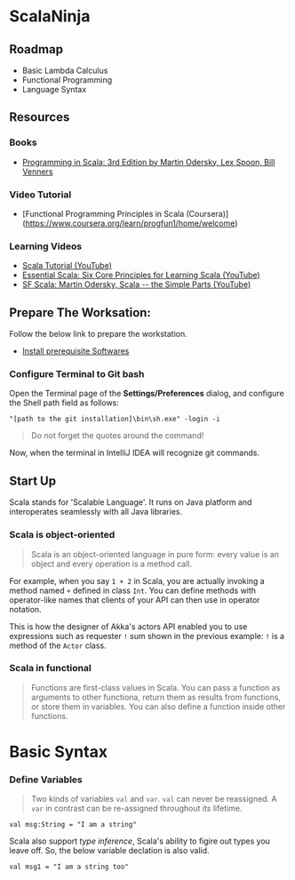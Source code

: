 # ScalaNinja

## Roadmap

* Basic Lambda Calculus
* Functional Programming
* Language Syntax

## Resources

### Books
* [Programming in Scala: 3rd Edition by Martin Odersky, Lex Spoon, Bill Venners](https://www.amazon.com/Programming-Scala-Updated-2-12/dp/0981531687/ref=sr_1_1?s=books&ie=UTF8&qid=1486985609&sr=1-1&keywords=Programming+in+Scala)

### Video Tutorial
* [Functional Programming Principles in Scala (Coursera)] (https://www.coursera.org/learn/progfun1/home/welcome)

### Learning Videos

* [Scala Tutorial (YouTube)](https://www.youtube.com/watch?v=DzFt0YkZo8M)
* [Essential Scala: Six Core Principles for Learning Scala (YouTube)](https://www.youtube.com/watch?v=J8wUy1XxL5o)
* [SF Scala: Martin Odersky, Scala -- the Simple Parts (YouTube)](https://www.youtube.com/watch?v=ecekSCX3B4Q&t=2288s)

## Prepare The Worksation:

Follow the below link to prepare the workstation.
- [Install prerequisite Softwares](https://www.coursera.org/learn/progfun1/supplement/BNOBK/tools-setup-please-read)

### Configure Terminal to Git bash
Open the Terminal page of the **Settings/Preferences** dialog, and configure the Shell path field as follows:

`"[path to the git installation]\bin\sh.exe" -login -i`

>Do not forget the quotes around the command!

Now, when the terminal in IntelliJ IDEA will recognize git commands.

## Start Up

Scala stands for 'Scalable Language'. It runs on Java platform and interoperates seamlessly with all Java libraries.

### Scala is object-oriented

>Scala is an object-oriented language in pure form: every value is an object and every operation is a method call.

For example, when you say `1 + 2` in Scala, you are actually invoking a method named `+` defined in class `Int`. You can define methods with operator-like names that clients of your API can then use in operator notation. 

This is how the designer of Akka's actors API enabled you to use expressions such as requester `!` sum shown in the previous example: `!` is a method of the `Actor` class.

### Scala in functional

>Functions are first-class values in Scala. You can pass a function as arguments to other functiona, return them as results from functions, or store them in variables. You can also define a function inside other functions.

# Basic Syntax

### Define Variables
>Two kinds of variables `val` and `var`. `val` can never be reassigned. A `var` in contrast can be re-assigned throughout its lifetime. 

`val msg:String = "I am a string"`

Scala also support *type inference*, Scala's ability to figire out types you leave off. So, the below variable declation is also valid.

`val msg1 = "I am a string too"`

